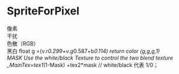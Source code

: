 # SpriteForPixel
像素  
干扰  
色散（RGB）  
黑白 float g =(v.r*0.299+v.g*0.587+b*0.114)  return color (g,g,g,1)  
MASK Use the white/black Texture to control the two blend texture _MainTex=tex1*(1-Mask) +tex2*mask // white/black 代表 1/0；
